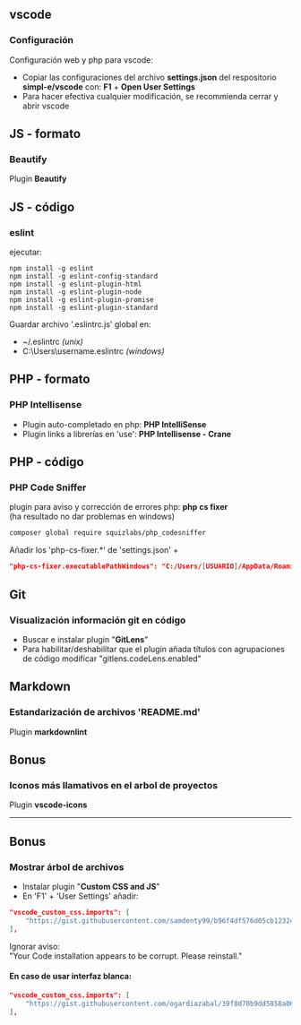 ## vscode
### Configuración

Configuración web y php para vscode:

* Copiar las configuraciones del archivo **settings.json** del respositorio **simpl-e/vscode** con: **F1** + **Open User Settings**
* Para hacer efectiva cualquier modificación, se recommienda cerrar y abrir vscode 

## JS - formato
### Beautify

Plugin **Beautify**

## JS - código
### eslint

ejecutar:
```
npm install -g eslint
npm install -g eslint-config-standard
npm install -g eslint-plugin-html
npm install -g eslint-plugin-node
npm install -g eslint-plugin-promise
npm install -g eslint-plugin-standard
```

Guardar archivo '.eslintrc.js' global en:
* ~/.eslintrc *(unix)*
* C:\Users\username\.eslintrc *(windows)*

## PHP - formato
### PHP Intellisense

* Plugin auto-completado en php: **PHP IntelliSense**
* Plugin links a librerías en 'use': **PHP Intellisense - Crane**

## PHP - código
### PHP Code Sniffer

plugin para aviso y corrección de errores php: **php cs fixer**  
(ha resultado no dar problemas en windows)
```sh
composer global require squizlabs/php_codesniffer
```

Añadir los 'php-cs-fixer.*' de 'settings.json' +
```json
"php-cs-fixer.executablePathWindows": "C:/Users/[USUARIO]/AppData/Roaming/Composer/vendor/bin/phpcs.bat"
```

## Git
### Visualización información git en código

* Buscar e instalar plugin "**GitLens**"
* Para habilitar/deshabilitar que el plugin añada títulos con agrupaciones de código modificar "gitlens.codeLens.enabled"

## Markdown
### Estandarización de archivos 'README.md'

Plugin **markdownlint**

## Bonus
### Iconos más llamativos en el arbol de proyectos

Plugin **vscode-icons**

---

## Bonus
### Mostrar árbol de archivos

* Instalar plugin "**Custom CSS and JS**"
* En 'F1' + 'User Settings' añadir:

```json
"vscode_custom_css.imports": [
    "https://gist.githubusercontent.com/samdenty99/b96f4df576d05cb123248f8ebfa899b6/raw/d46a5de9959823d2d806d5f01d6fd20fdce676c3/styles.css"
],
```
Ignorar aviso:  
"Your Code installation appears to be corrupt. Please reinstall."

#### En caso de usar interfaz blanca:

```json
"vscode_custom_css.imports": [
    "https://gist.githubusercontent.com/ogardiazabal/39f8d70b9dd5858a067c4b70bffb9b2e/raw/b36bae86652bbee10be6bc16b8f2abeaf386c3d2/styles.css"
],
```
